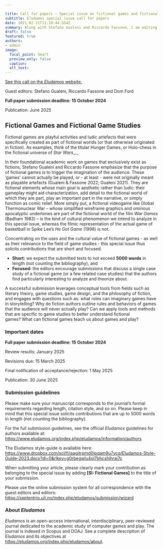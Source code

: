 ```yaml
---

title: Call for papers – Special issue on fictional games and fictional game studies
subtitle: Eludamos special issue call for papers
date: 2021-02-21T11:10:44.554Z
summary: Along with Stefano Gualeni and Riccardo Fassone, I am editing a special issue of Eludamos on fictional games and fictional game studies.
draft: false
featured: true
authors: 
- admin
image:
  focal_point: Smart
  preview_only: false
  caption:
  alt_text:
---
```

[See this call on the _Eludamos_ website.](https://eludamos.org/index.php/eludamos/announcement/view/117)

Guest editors: Stefano Gualeni, Riccardo Fassone and Dom Ford

**Full paper submission deadline: 15 October 2024**

Publication: June 2025

## Fictional Games and Fictional Game Studies
Fictional games are playful activities and ludic artefacts that were specifically created as part of fictional worlds (or that otherwise originated in fiction). As examples, think of the titular Hunger Games, or Holo-chess in the fictional universe of _Star Wars__._ 

In their foundational academic work on games that exclusively exist as fictions, Stefano Gualeni and Riccardo Fassone emphasize that the purpose of fictional games is to trigger the imagination of the audience. These ‘games’ cannot actually be played, or - at least - were not originally meant as playable artefacts (Gualeni & Fassone 2022; Gualeni 2021). They are fictional elements whose main goal is aesthetic rather than ludic: their gameplay might aid characterization, add detail to the fictional world of which they are part, play an important part in the narrative, or simply function as comic relief. More simply put, a fictional videogame like Global Thermonuclear War – whose simplified wireframe graphics and ominous apocalyptic undertones are part of the fictional world of the film _War Games_ (Badham 1983) – is the kind of cultural phenomenon we intend to analyze in this special issue, whereas the filmic representation of the actual game of basketball in Spike Lee’s _He Got Game_ (1998) is not.

Concentrating on the uses and the cultural value of fictional games - as well as their relevance to the field of game studies - this special issue thus solicits contributions that are short and focused.

* **Short:** we expect the submitted texts to not exceed **5000 words** in length (not counting the bibliography), and
* **Focused:** the editors encourage submissions that discuss a single case study of a fictional game (or a few related case studies) that the authors find particularly interesting to analyze and theorize about.

A successful submission leverages conceptual tools from fields such as literary theory, game studies, game design, and the philosophy of fiction, and engages with questions such as: what roles can imaginary games have in storytelling? Why do fiction authors outline rules and behaviors of games that the audience will never actually play? Can we apply tools and methods that are specific to game studies to better understand fictional games? What can fictional games teach us about games and play?

### Important dates
**Full paper submission deadline: 15 October 2024**

Review results: January 2025

Revisions due: 15 March 2025

Final notification of acceptance/rejection: 1 May 2025

Publication: 30 June 2025

### Submission guidelines
Please make sure your manuscript corresponds to the journal’s formal requirements regarding length, citation style, and so on. Please keep in mind that this special issue solicits contributions that are up to 5000 words in length (not counting the bibliography).

For the full submission guidelines, see the official _Eludamos_ guidelines for authors available at: https://www.eludamos.org/index.php/eludamos/information/authors

The Eludamos style-guide is available here: https://www.dropbox.com/scl/fi/aagitrpmd0ipqam9u7ycq/Eludamos-Style-Guide-2023.docx?dl=0&rlkey=g0rbegwlu4ol7bhcshihraj7c

When submitting your article, please clearly mark your contribution as belonging to the special issue by adding **\[SI: Fictional Games\]** to the title of your submission.

Please use the online submission system for all correspondence with the guest editors and editors: https://septentrio.uit.no/index.php/eludamos/submission/wizard

### About _Eludamos_
_Eludamos_ is an open-access international, interdisciplinary, peer-reviewed journal dedicated to the academic study of computer games and play. The journal is indexed in Scopus and DOAJ. See a complete description of _Eludamos_ and its objectives at https://eludamos.org/index.php/eludamos/about.